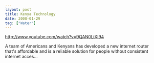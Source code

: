 ```yaml
---
layout: post
title: Kenya Technology
date: 2008-01-29
tag: ["Water"]
---
```


http://www.youtube.com/watch?v=9QAN0LiXI94  

A team of Americans and Kenyans has developed a new internet router that's affordable and is a reliable solution for people without consistent internet acces...